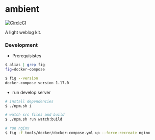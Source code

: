 ambient
===

[![CircleCI](https://circleci.com/gh/rkaneko/ambient.svg?style=svg)](https://circleci.com/gh/rkaneko/ambient)

A light weblog kit.

### Development

- Prerequisistes

```bash
$ alias | grep fig
fig=docker-compose

$ fig --version
docker-compose version 1.17.0
```

- run develop server

```bash
# install dependencies
$ ./npm.sh i

# watch src files and build
$ ./npm.sh run watch:build

# run nginx
$ fig -f tools/docker/docker-compose.yml up --force-recreate nginx
```
